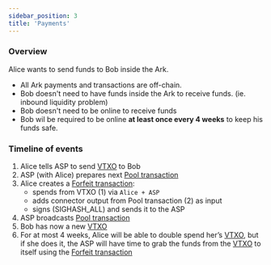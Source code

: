 ```yaml
---
sidebar_position: 3
title: 'Payments'
---
```


### Overview

Alice wants to send funds to Bob inside the Ark.

- All Ark payments and transactions are off-chain.
- Bob doesn't need to have funds inside the Ark to receive funds. (ie. inbound liquidity problem)
- Bob doesn't need to be online to receive funds
- Bob wil be required to be online **at least once every 4 weeks** to keep his funds safe.

### Timeline of events

1. Alice tells ASP to send [VTXO](./nomenclature#vtxo-1) to Bob
2. ASP (with Alice) prepares next [Pool transaction](./nomenclature#pool-transaction-aka-ark-transaction)
3. Alice creates a [Forfeit transaction](./nomenclature#forfeit-transaction):
   - spends from VTXO (1) via `Alice + ASP`
   - adds connector output from Pool transaction (2) as input
   - signs (SIGHASH_ALL) and sends it to the ASP
4. ASP broadcasts [Pool transaction](./nomenclature#pool-transaction-aka-ark-transaction)
5. Bob has now a new [VTXO](./nomenclature#vtxo-1)
6. For at most 4 weeks, Alice will be able to double spend her’s [VTXO](./nomenclature#vtxo-1), but if she does it, the ASP will have time to grab the funds from the [VTXO](./nomenclature#vtxo-1) to itself using the [Forfeit transaction](./nomenclature#forfeit-transaction)
